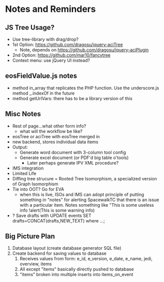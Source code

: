 Notes and Reminders
===================

JS Tree Usage?
--------------
* Use tree-library with drag/drop?
* 1st Option: https://github.com/dragosu/jquery-aciTree
  * Note, depends on https://github.com/dragosu/jquery-aciPlugin
* 2nd Option: https://github.com/mar10/fancytree
* Context menu: use jQuery UI instead?

eosFieldValue.js notes
----------------------
* method in_array that replicates the PHP function. Use the underscore.js method _.indexOf in the future
* method getUrlVars: there has to be a library version of this

Misc Notes
----------
* Rest of page...what other form info?
  * what will the workflow be like?
* eosTree or aciTree with eosTree merged in
* new backend, stores individual data items
* Output:
  * Generate word document with 3-column tool config
  * Generate excel document (or PDF'd big table o'tools)
    * Later perhaps generate IPV XML procedure?
* IMS integration
* Limited Life
* Diffing tree strucure = Rooted Tree Isomorphism, a specialized version of Graph Isomorphism
* Tie into OOT? Go for EVA
  * when this is live, ISOs and IMS can adopt principle of putting something in "notes" for alerting SpacewalkTC that there is an issue with a particular item. Notes something like "This is some useless info !alert(This is some warning info)
* ? Save drafts with UPDATE events SET drafts=CONCAT(drafts,NEW_TEXT) where ...;
  

Big Picture Plan
----------------

1. Database layout (create database generator SQL file)
2. Create backend for saving values to database
	1. Receives values from form: e_id, e_version, e_date, e_name, jedi, overview, items
	2. All except "items" basically directly pushed to database
	3. "items" broken into multiple inserts into items_on_event
	
